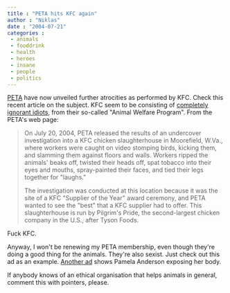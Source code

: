 ```yaml
---
title : "PETA hits KFC again"
author : "Niklas"
date : "2004-07-21"
categories : 
 - animals
 - fooddrink
 - health
 - heroes
 - insane
 - people
 - politics
---
```


[PETA](http://www.peta.org) have now unveiled further atrocities as performed by KFC. Check this recent article on the subject. KFC seem to be consisting of [completely ignorant idiots](http://www.kfc.com/about/animalwelfare.htm), from their so-called "Animal Welfare Program". From the PETA's web page:

> On July 20, 2004, PETA released the results of an undercover investigation into a KFC chicken slaughterhouse in Moorefield, W.Va., where workers were caught on video stomping birds, kicking them, and slamming them against floors and walls. Workers ripped the animals' beaks off, twisted their heads off, spat tobacco into their eyes and mouths, spray-painted their faces, and tied their legs together for "laughs."
> 
> The investigation was conducted at this location because it was the site of a KFC "Supplier of the Year" award ceremony, and PETA wanted to see the "best" that a KFC supplier had to offer. This slaughterhouse is run by Pilgrim's Pride, the second-largest chicken company in the U.S., after Tyson Foods.

Fuck KFC.

Anyway, I won't be renewing my PETA membership, even though they're doing a good thing for the animals. They're also sexist. Just check out this ad as an example. [Another ad](https://niklasblog.com/wp-content/2004-07-21-anderson.jpg) shows Pamela Anderson exposing her body.

If anybody knows of an ethical organisation that helps animals in general, comment this with pointers, please.
